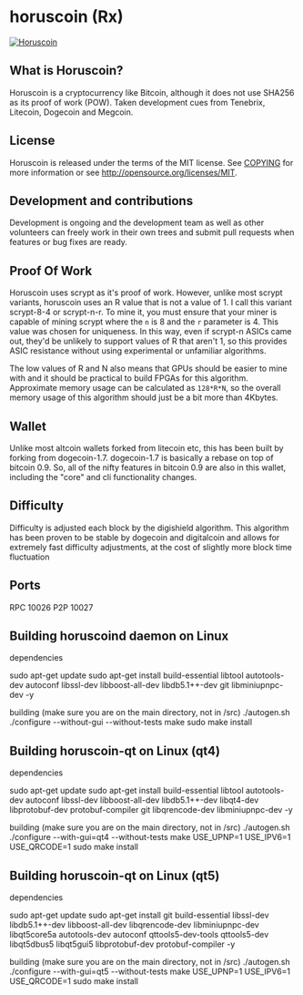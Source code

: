 horuscoin (Rx)
=========

[![Horuscoin](http://i.imgur.com/DWraPO4.png)](http://horuscoin.info)

## What is Horuscoin?
Horuscoin is a cryptocurrency like Bitcoin, although it does not use SHA256 as its proof of work (POW). Taken development cues from Tenebrix, Litecoin, Dogecoin and Megcoin.

## License
Horuscoin is released under the terms of the MIT license. See [COPYING](COPYING)
for more information or see http://opensource.org/licenses/MIT.

## Development and contributions 
Development is ongoing and the development team as well as other volunteers can freely work in their own trees and submit pull requests when features or bug fixes are ready.

## Proof Of Work
Horuscoin uses scrypt as it's proof of work. However, unlike most scrypt variants, horuscoin uses an R value that is not a value of 1. I call this variant scrypt-8-4 or scrypt-n-r. To mine it, you must ensure that your miner is capable of mining scrypt where the `n` is 8 and the `r` parameter is 4. This value was chosen for uniqueness. In this way, even if scrypt-n ASICs came out, they'd be unlikely to support values of R that aren't 1, so this provides ASIC resistance without using experimental or unfamiliar algorithms.

The low values of R and N also means that GPUs should be easier to mine with and it should be practical to build FPGAs for this algorithm. Approximate memory usage can be calculated as `128*R*N`, so the overall memory usage of this algorithm should just be a bit more than 4Kbytes. 

## Wallet
Unlike most altcoin wallets forked from litecoin etc, this has been built by forking from dogecoin-1.7. dogecoin-1.7 is basically a rebase on top of bitcoin 0.9. So, all of the nifty features in bitcoin 0.9 are also in this wallet, including the "core" and cli functionality changes.

## Difficulty
Difficulty is adjusted each block by the digishield algorithm. This algorithm has been proven to be stable by dogecoin and digitalcoin and allows for extremely fast difficulty adjustments, at the cost of slightly more block time fluctuation

## Ports
RPC 10026
P2P 10027

## Building horuscoind daemon on Linux
dependencies

  sudo apt-get update
  sudo apt-get install build-essential libtool autotools-dev autoconf libssl-dev  libboost-all-dev libdb5.1++-dev git libminiupnpc-dev -y

building (make sure you are on the main directory, not in /src)
  ./autogen.sh
  ./configure --without-gui --without-tests
  make
  sudo make install

## Building horuscoin-qt on Linux (qt4)
dependencies

  sudo apt-get update
  sudo apt-get install build-essential libtool autotools-dev autoconf libssl-dev  libboost-all-dev libdb5.1++-dev libqt4-dev libprotobuf-dev protobuf-compiler git libqrencode-dev libminiupnpc-dev -y

building (make sure you are on the main directory, not in /src)
  ./autogen.sh
  ./configure --with-gui=qt4 --without-tests
  make USE_UPNP=1 USE_IPV6=1 USE_QRCODE=1
  sudo make install

## Building horuscoin-qt on Linux (qt5)
dependencies
  
  sudo apt-get update
  sudo apt-get install git build-essential libssl-dev libdb5.1++-dev  libboost-all-dev libqrencode-dev libminiupnpc-dev libqt5core5a  autotools-dev autoconf qttools5-dev-tools qttools5-dev  libqt5dbus5  libqt5gui5 libprotobuf-dev protobuf-compiler -y

building (make sure you are on the main directory, not in /src)
  ./autogen.sh
  ./configure --with-gui=qt5 --without-tests
  make USE_UPNP=1 USE_IPV6=1 USE_QRCODE=1
  sudo make install

